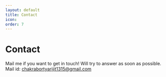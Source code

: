 ```yaml
---
layout: default
title: Contact
icon: 
order: 7
---
```


<link rel="stylesheet" href="../academicons-1.9.4/css/academicons.css"/>
<link rel="stylesheet" href="../assets/css/tempCSS.css"/>


# Contact


Mail me if you want to get in touch! Will try to answer as soon as possible.
<br/>
Mail id: chakrabortyarijit1315@gmail.com